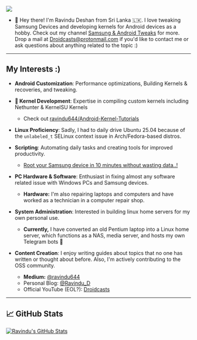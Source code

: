 ![](https://komarev.com/ghpvc/?username=ravindu644&style=for-the-badge)  

- 👋 Hey there! I'm Ravindu Deshan from Sri Lanka 🇱🇰. I love tweaking Samsung Devices and developing kernels for Android devices as a hobby. Check out my channel [Samsung & Android Tweaks](https://t.me/SamsungTweaks) for more. Drop a mail at Droidcasts@protonmail.com if you'd like to contact me or ask questions about anything related to the topic :)

---

## My Interests :)
- **Android Customization**: Performance optimizations, Building Kernels & recoveries, and tweaking.
- **🐧 Kernel Development**: Expertise in compiling custom kernels including Nethunter & KernelSU Kernels
  - Check out [ravindu644/Android-Kernel-Tutorials](https://github.com/ravindu644/Android-Kernel-Tutorials)
- **Linux Proficiency**: Sadly, I had to daily drive Ubuntu 25.04 because of the `unlabeled_t` SELinux context issue in Arch/Fedora-based distros.
- **Scripting**: Automating daily tasks and creating tools for improved productivity.  
  - [Root your Samsung device in 10 minutes without wasting data..!](https://github.com/ravindu644/samloader-actions)
- **PC Hardware & Software**: Enthusiast in fixing almost any software related issue with Windows PCs and Samsung devices.
  - **Hardware:** I'm also repairing laptops and computers and have worked as a technician in a computer repair shop.
- **System Administration**: Interested in building linux home servers for my own personal use.

  - **Currently,** I have converted an old Pentium laptop into a Linux home server, which functions as a NAS, media server, and hosts my own Telegram bots 🐧

- **Content Creation**: I enjoy writing guides about topics that no one has written or thought about before. Also, I'm actively contributing to the OSS community.
  - **Medium:** [@ravindu644](https://ravindu644.medium.com/)
  - Personal Blog: [@Ravindu_D](https://t.me/Ravindu_D)  
  - Official YouTube (EOL?): [Droidcasts](https://www.youtube.com/channel/UCV618w09SRRNqQ515_JZVEg)  
---

## 📈 GitHub Stats  

<!-- GitHub Stats Cards -->  
<a href="https://github.com/ravindu644">  
  <img align="center" src="https://github-readme-stats.vercel.app/api?username=ravindu644&show_icons=true&line_height=27&count_private=true&title_color=ffffff&text_color=c9cacc&icon_color=2bbc8a&bg_color=1d1f21" alt="Ravindu's GitHub Stats" />  
</a>  

</br>  
</br>
